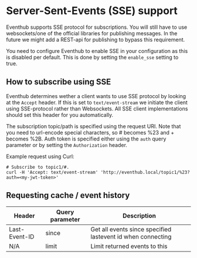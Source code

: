 # Server-Sent-Events (SSE) support
Eventhub supports SSE protocol for subscriptions. You will still have to use websockets/one of the official libraries for publishing messages.
In the future we might add a REST-api for publishing to bypass this requirement.

You need to configure Eventhub to enable SSE in your configuration as this is disabled per default. This is done by setting the ```enable_sse``` setting to true.

## How to subscribe using SSE
Eventhub determines wether a client wants to use SSE protocol by looking at the ```Accept``` header. If this is set to ```text/event-stream``` we initiate the client using SSE-protocol rather than Websockets. All SSE client implementations should set this header for you automatically.

The subscription topic/path is specified using the request URI. Note that you need to url-encode special characters, so # becomes %23 and + becomes %2B.
Auth token is specified either using the ```auth``` query parameter or by setting the ```Authorization``` header.

Example request using Curl:
```
# Subscribe to topic1/#.
curl -H 'Accept: text/event-stream' 'http://eventhub.local/topic1/%23?auth=<my-jwt-token>'
```

## Requesting cache / event history
| Header        | Query parameter | Description                                                         |
|---------------|-----------------|---------------------------------------------------------------------|
| Last-Event-ID | since           | Get all events since specified lastevent id when connecting         |
| N/A           | limit           | Limit returned events to this                                       |